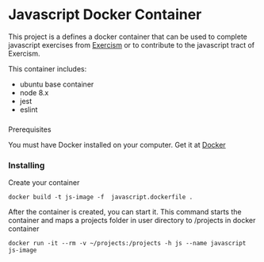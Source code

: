 # Javascript Docker Container

This project is a defines a docker container that can be used to complete
javascript exercises from [Exercism](http://exercism.io) or to contribute to the javascript tract of
Exercism.

This container includes:
* ubuntu base container
* node 8.x
* jest
* eslint

###
Prerequisites

You must have Docker installed on your computer.   Get it at [Docker](http://www.docker.com)  

### Installing

Create your container

```
docker build -t js-image -f  javascript.dockerfile .
```

After the container is created, you can start it.   This command starts the container
and maps a projects folder in user directory to /projects in docker container

```
docker run -it --rm -v ~/projects:/projects -h js --name javascript js-image
```
